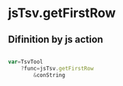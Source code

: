 # jsTsv.getFirstRow

## Difinition by js action

```js.js

var=TsvTool
	?func=jsTsv.getFirstRow
		&conString
```


